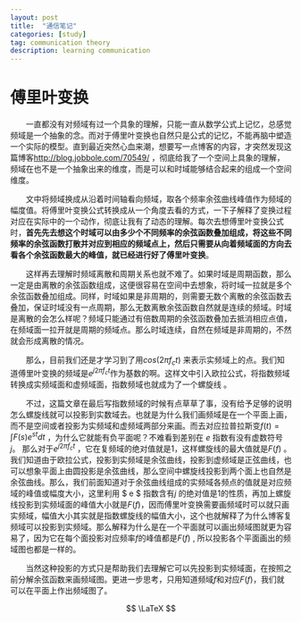 ```yaml
---
layout: post
title:  "通信笔记"
categories: [study]
tag: communication theory
description: learning communication
---
```




# 傅里叶变换

　　一直都没有对频域有过一个具象的理解，只能一直从数学公式上记忆，总感觉频域是一个抽象的念。而对于傅里叶变换也自然只是公式的记忆，不能再脑中塑造一个实际的模型。直到最近突然心血来潮，想要写一点博客的内容，才突然发现这篇博客<http://blog.jobbole.com/70549/> ，彻底给我了一个空间上具象的理解，频域在也不是一个抽象出来的维度，而是可以和时域能够结合起来的组成一个空间维度。

　　文中将频域换成从沿着时间轴看向频域，取各个频率余弦曲线峰值作为频域的幅度值。将傅里叶变换公式转换成从一个角度去看的方式，一下子解释了变换过程对应在实际中的一个动作，彻底让我有了动态的理解。每次去想傅里叶变换公式时，**首先先去想这个时域可以由多少个不同频率的余弦函数叠加组成，将这些不同频率的余弦函数打散并对应到相应的频域点上，然后只需要从向着频域面的方向去看各个余弦函数最大的峰值，就已经进行好了傅里叶变换**。

　　这样再去理解时频域离散和周期关系也就不难了。如果时域是周期函数，那么一定是由离散的余弦函数组成，这便很容易在空间中去想象，将时域一拉就是多个余弦函数叠加组成。同样，时域如果是非周期的，则需要无数个离散的余弦函数去叠加，保证时域没有一点周期，那么无数离散余弦函数自然就是连续的频域。时域是离散的会怎么样呢？频域只能通过有倍数周期的余弦函数叠加去抵消相应点值，在频域面一拉开就是周期的频域点。那么时域连续，自然在频域是非周期的，不然就会形成离散的情况。

　　那么，目前我们还是才学习到了用$cos(2\pi f_ct)$ 来表示实频域上的点。我们知道傅里叶变换的频域是$e^{j2 \pi f_ct}$作为基数的啊。这样文中引入欧拉公式，将指数频域转换成实频域面和虚频域面，指数频域也就成为了一个螺旋线 。         

　　不过，这篇文章在最后写指数频域的时候有点草草了事，没有给予足够的说明怎么螺旋线就可以投影到实数域去。也就是为什么我们画频域是在一个平面上画，而不是空间或者投影为实频域和虚频域两部分来画。而去对应拉普拉斯变$f(t)=\int F(s)e^{st}dt$  ，为什么它就能有负平面呢？不难看到差别在 $e$ 指数有没有虚数符号$j$。 那么对于$e^{j2 \pi f_ct}$ ，它在复频域的绝对值就是1，这样螺旋线的最大值就是$F(f)$ 。我们知道由于欧拉公式，投影到实频域是余弦曲线，投影到虚频域是正弦曲线，也可以想象平面上由圆投影是余弦曲线，那么空间中螺旋线投影到两个面上也自然是余弦曲线。那么，我们前面知道对于余弦曲线组成的实频域各频点的值就是对应频域的峰值或幅度大小，这里利用 $ e $ 指数含有$j$ 的绝对值是1的性质，再加上螺旋线投影到实频域面的峰值大小就是$F(f)$，因而傅里叶变换需要画频域时可以就只画实频域，幅值大小其实就是指数螺旋线的幅值大小，这个也就解释了为什么博客复频域可以投影到实频域。那么解释为什么是在一个平面就可以画出频域图就更为容易了，因为它在每个面投影对应频率$f$的峰值都是$F(f)$ , 所以投影各个平面画出的频域图也都是一样的。

　　当然这种投影的方式只是帮助我们去理解它可以先投影到实频域面，在按照之前分解余弦函数来画频域图。更进一步思考，只用知道频域$f$和对应$F(f)$，我们就可以在平面上作出频域图了。

$$  \LaTeX $$



